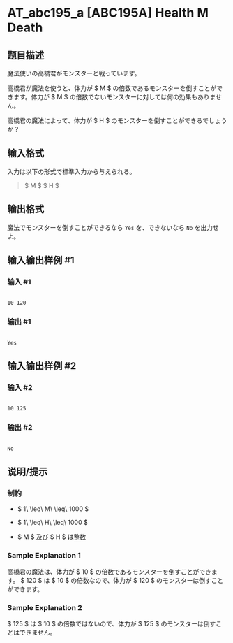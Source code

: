 # AT_abc195_a [ABC195A] Health M Death

## 题目描述

[problemUrl]: https://atcoder.jp/contests/abc195/tasks/abc195_a

魔法使いの高橋君がモンスターと戦っています。

高橋君が魔法を使うと、体力が $ M $ の倍数であるモンスターを倒すことができます。体力が $ M $ の倍数でないモンスターに対しては何の効果もありません。

高橋君の魔法によって、体力が $ H $ のモンスターを倒すことができるでしょうか？

## 输入格式

入力は以下の形式で標準入力から与えられる。

> $ M $ $ H $

## 输出格式

魔法でモンスターを倒すことができるなら `Yes` を、できないなら `No` を出力せよ。

## 输入输出样例 #1

### 输入 #1

```
10 120
```

### 输出 #1

```
Yes
```

## 输入输出样例 #2

### 输入 #2

```
10 125
```

### 输出 #2

```
No
```

## 说明/提示

### 制約

- $ 1\ \leq\ M\ \leq\ 1000 $
- $ 1\ \leq\ H\ \leq\ 1000 $
- $ M $ 及び $ H $ は整数

### Sample Explanation 1

高橋君の魔法は、体力が $ 10 $ の倍数であるモンスターを倒すことができます。 $ 120 $ は $ 10 $ の倍数なので、体力が $ 120 $ のモンスターは倒すことができます。

### Sample Explanation 2

$ 125 $ は $ 10 $ の倍数ではないので、体力が $ 125 $ のモンスターは倒すことはできません。